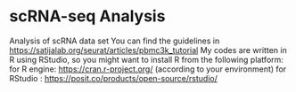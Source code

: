 # scRNA-seq Analysis
Analysis of scRNA data set
You can find the guidelines in https://satijalab.org/seurat/articles/pbmc3k_tutorial
My codes are written in R using RStudio, so you might want to install R from the following platform:
for R engine: https://cran.r-project.org/    (according to your environment)
for RStudio : https://posit.co/products/open-source/rstudio/
